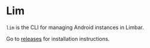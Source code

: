 # Lim

`lim` is the CLI for managing Android instances in Limbar.

Go to [releases](https://github.com/limbario/homebrew-tap/releases/latest) for installation instructions.
